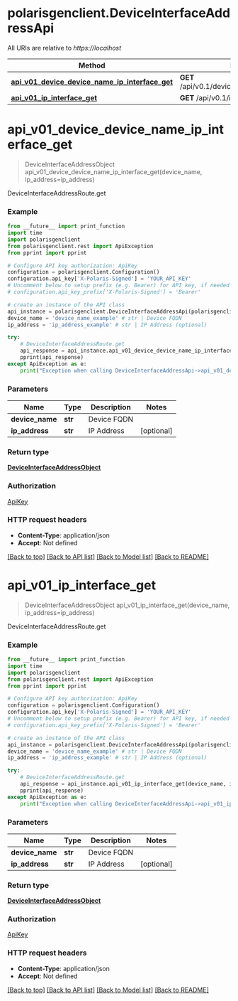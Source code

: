 # polarisgenclient.DeviceInterfaceAddressApi

All URIs are relative to *https://localhost*

Method | HTTP request | Description
------------- | ------------- | -------------
[**api_v01_device_device_name_ip_interface_get**](DeviceInterfaceAddressApi.md#api_v01_device_device_name_ip_interface_get) | **GET** /api/v0.1/device/{device_name}/ip/interface | DeviceInterfaceAddressRoute.get
[**api_v01_ip_interface_get**](DeviceInterfaceAddressApi.md#api_v01_ip_interface_get) | **GET** /api/v0.1/ip/interface | DeviceInterfaceAddressRoute.get


# **api_v01_device_device_name_ip_interface_get**
> DeviceInterfaceAddressObject api_v01_device_device_name_ip_interface_get(device_name, ip_address=ip_address)

DeviceInterfaceAddressRoute.get

### Example
```python
from __future__ import print_function
import time
import polarisgenclient
from polarisgenclient.rest import ApiException
from pprint import pprint

# Configure API key authorization: ApiKey
configuration = polarisgenclient.Configuration()
configuration.api_key['X-Polaris-Signed'] = 'YOUR_API_KEY'
# Uncomment below to setup prefix (e.g. Bearer) for API key, if needed
# configuration.api_key_prefix['X-Polaris-Signed'] = 'Bearer'

# create an instance of the API class
api_instance = polarisgenclient.DeviceInterfaceAddressApi(polarisgenclient.ApiClient(configuration))
device_name = 'device_name_example' # str | Device FQDN
ip_address = 'ip_address_example' # str | IP Address (optional)

try:
    # DeviceInterfaceAddressRoute.get
    api_response = api_instance.api_v01_device_device_name_ip_interface_get(device_name, ip_address=ip_address)
    pprint(api_response)
except ApiException as e:
    print("Exception when calling DeviceInterfaceAddressApi->api_v01_device_device_name_ip_interface_get: %s\n" % e)
```

### Parameters

Name | Type | Description  | Notes
------------- | ------------- | ------------- | -------------
 **device_name** | **str**| Device FQDN | 
 **ip_address** | **str**| IP Address | [optional] 

### Return type

[**DeviceInterfaceAddressObject**](DeviceInterfaceAddressObject.md)

### Authorization

[ApiKey](../README.md#ApiKey)

### HTTP request headers

 - **Content-Type**: application/json
 - **Accept**: Not defined

[[Back to top]](#) [[Back to API list]](../README.md#documentation-for-api-endpoints) [[Back to Model list]](../README.md#documentation-for-models) [[Back to README]](../README.md)

# **api_v01_ip_interface_get**
> DeviceInterfaceAddressObject api_v01_ip_interface_get(device_name, ip_address=ip_address)

DeviceInterfaceAddressRoute.get

### Example
```python
from __future__ import print_function
import time
import polarisgenclient
from polarisgenclient.rest import ApiException
from pprint import pprint

# Configure API key authorization: ApiKey
configuration = polarisgenclient.Configuration()
configuration.api_key['X-Polaris-Signed'] = 'YOUR_API_KEY'
# Uncomment below to setup prefix (e.g. Bearer) for API key, if needed
# configuration.api_key_prefix['X-Polaris-Signed'] = 'Bearer'

# create an instance of the API class
api_instance = polarisgenclient.DeviceInterfaceAddressApi(polarisgenclient.ApiClient(configuration))
device_name = 'device_name_example' # str | Device FQDN
ip_address = 'ip_address_example' # str | IP Address (optional)

try:
    # DeviceInterfaceAddressRoute.get
    api_response = api_instance.api_v01_ip_interface_get(device_name, ip_address=ip_address)
    pprint(api_response)
except ApiException as e:
    print("Exception when calling DeviceInterfaceAddressApi->api_v01_ip_interface_get: %s\n" % e)
```

### Parameters

Name | Type | Description  | Notes
------------- | ------------- | ------------- | -------------
 **device_name** | **str**| Device FQDN | 
 **ip_address** | **str**| IP Address | [optional] 

### Return type

[**DeviceInterfaceAddressObject**](DeviceInterfaceAddressObject.md)

### Authorization

[ApiKey](../README.md#ApiKey)

### HTTP request headers

 - **Content-Type**: application/json
 - **Accept**: Not defined

[[Back to top]](#) [[Back to API list]](../README.md#documentation-for-api-endpoints) [[Back to Model list]](../README.md#documentation-for-models) [[Back to README]](../README.md)


